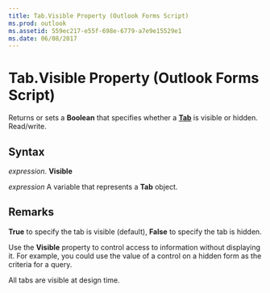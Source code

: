 ```yaml
---
title: Tab.Visible Property (Outlook Forms Script)
ms.prod: outlook
ms.assetid: 559ec217-e55f-698e-6779-a7e9e15529e1
ms.date: 06/08/2017
---
```



# Tab.Visible Property (Outlook Forms Script)

Returns or sets a  **Boolean** that specifies whether a **[Tab](Outlook.tab.md)** is visible or hidden. Read/write.


## Syntax

 _expression_. **Visible**

 _expression_ A variable that represents a  **Tab** object.


## Remarks

 **True** to specify the tab is visible (default), **False** to specify the tab is hidden.

Use the  **Visible** property to control access to information without displaying it. For example, you could use the value of a control on a hidden form as the criteria for a query.

All tabs are visible at design time.



